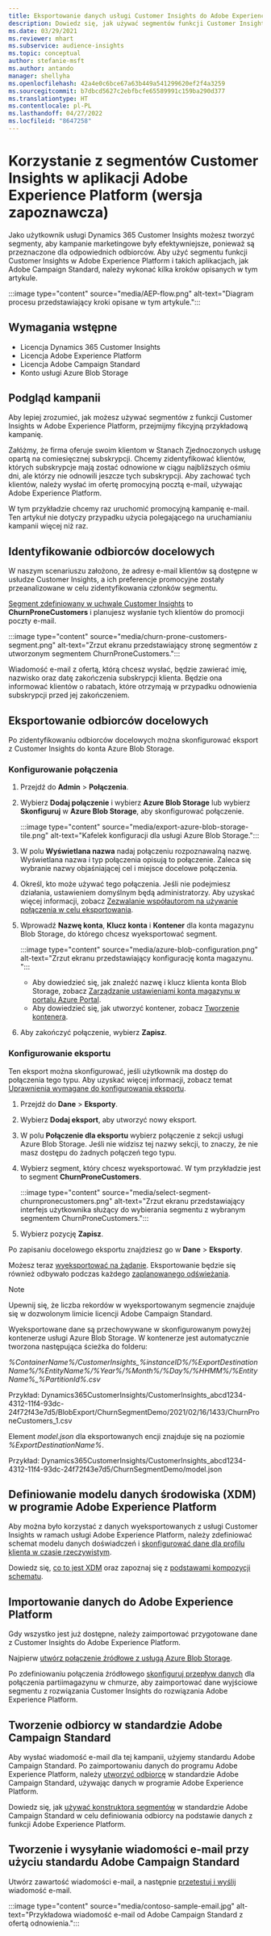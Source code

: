 ```yaml
---
title: Eksportowanie danych usługi Customer Insights do Adobe Experience Platform
description: Dowiedz się, jak używać segmentów funkcji Customer Insights w Adobe Experience Platform.
ms.date: 03/29/2021
ms.reviewer: mhart
ms.subservice: audience-insights
ms.topic: conceptual
author: stefanie-msft
ms.author: antando
manager: shellyha
ms.openlocfilehash: 42a4e0c6bce67a63b449a541299620ef2f4a3259
ms.sourcegitcommit: b7dbcd5627c2ebfbcfe65589991c159ba290d377
ms.translationtype: HT
ms.contentlocale: pl-PL
ms.lasthandoff: 04/27/2022
ms.locfileid: "8647258"
---
```

# <a name="use-customer-insights-segments-in-adobe-experience-platform-preview"></a>Korzystanie z segmentów Customer Insights w aplikacji Adobe Experience Platform (wersja zapoznawcza)

Jako użytkownik usługi Dynamics 365 Customer Insights możesz tworzyć segmenty, aby kampanie marketingowe były efektywniejsze, ponieważ są przeznaczone dla odpowiednich odbiorców. Aby użyć segmentu funkcji Customer Insights w Adobe Experience Platform i takich aplikacjach, jak Adobe Campaign Standard, należy wykonać kilka kroków opisanych w tym artykule.

:::image type="content" source="media/AEP-flow.png" alt-text="Diagram procesu przedstawiający kroki opisane w tym artykule.":::

## <a name="prerequisites"></a>Wymagania wstępne

-   Licencja Dynamics 365 Customer Insights
-   Licencja Adobe Experience Platform
-   Licencja Adobe Campaign Standard
-   Konto usługi Azure Blob Storage

## <a name="campaign-overview"></a>Podgląd kampanii

Aby lepiej zrozumieć, jak możesz używać segmentów z funkcji Customer Insights w Adobe Experience Platform, przejmijmy fikcyjną przykładową kampanię.

Załóżmy, że firma oferuje swoim klientom w Stanach Zjednoczonych usługę opartą na comiesięcznej subskrypcji. Chcemy zidentyfikować klientów, których subskrypcje mają zostać odnowione w ciągu najbliższych ośmiu dni, ale którzy nie odnowili jeszcze tych subskrypcji. Aby zachować tych klientów, należy wysłać im ofertę promocyjną pocztą e-mail, używając Adobe Experience Platform.

W tym przykładzie chcemy raz uruchomić promocyjną kampanię e-mail. Ten artykuł nie dotyczy przypadku użycia polegającego na uruchamianiu kampanii więcej niż raz.

## <a name="identify-your-target-audience"></a>Identyfikowanie odbiorców docelowych

W naszym scenariuszu założono, że adresy e-mail klientów są dostępne w usłudze Customer Insights, a ich preferencje promocyjne zostały przeanalizowane w celu zidentyfikowania członków segmentu.

[Segment zdefiniowany w uchwale Customer Insights](segments.md) to **ChurnProneCustomers** i planujesz wysłanie tych klientów do promocji poczty e-mail.

:::image type="content" source="media/churn-prone-customers-segment.png" alt-text="Zrzut ekranu przedstawiający stronę segmentów z utworzonym segmentem ChurnProneCustomers.":::

Wiadomość e-mail z ofertą, którą chcesz wysłać, będzie zawierać imię, nazwisko oraz datę zakończenia subskrypcji klienta. Będzie ona informować klientów o rabatach, które otrzymają w przypadku odnowienia subskrypcji przed jej zakończeniem.

## <a name="export-your-target-audience"></a>Eksportowanie odbiorców docelowych

Po zidentyfikowaniu odbiorców docelowych można skonfigurować eksport z Customer Insights do konta Azure Blob Storage.

### <a name="configure-a-connection"></a>Konfigurowanie połączenia

1. Przejdź do **Admin** > **Połączenia**.

1. Wybierz **Dodaj połączenie** i wybierz **Azure Blob Storage** lub wybierz **Skonfiguruj** w **Azure Blob Storage**, aby skonfigurować połączenie.

   :::image type="content" source="media/export-azure-blob-storage-tile.png" alt-text="Kafelek konfiguracji dla usługi Azure Blob Storage."::: 

1. W polu **Wyświetlana nazwa** nadaj połączeniu rozpoznawalną nazwę. Wyświetlana nazwa i typ połączenia opisują to połączenie. Zaleca się wybranie nazwy objaśniającej cel i miejsce docelowe połączenia.

1. Określ, kto może używać tego połączenia. Jeśli nie podejmiesz działania, ustawieniem domyślnym będą administratorzy. Aby uzyskać więcej informacji, zobacz [Zezwalanie współautorom na używanie połączenia w celu eksportowania](connections.md#allow-contributors-to-use-a-connection-for-exports).

1. Wprowadź **Nazwę konta**, **Klucz konta** i **Kontener** dla konta magazynu Blob Storage, do którego chcesz wyeksportować segment.  
      
   :::image type="content" source="media/azure-blob-configuration.png" alt-text="Zrzut ekranu przedstawiający konfigurację konta magazynu. "::: 
   
    - Aby dowiedzieć się, jak znaleźć nazwę i klucz klienta konta Blob Storage, zobacz [Zarządzanie ustawieniami konta magazynu w portalu Azure Portal](/azure/storage/common/storage-account-manage).
    - Aby dowiedzieć się, jak utworzyć kontener, zobacz [Tworzenie kontenera](/azure/storage/blobs/storage-quickstart-blobs-portal#create-a-container).

1. Aby zakończyć połączenie, wybierz **Zapisz**. 

### <a name="configure-an-export"></a>Konfigurowanie eksportu

Ten eksport można skonfigurować, jeśli użytkownik ma dostęp do połączenia tego typu. Aby uzyskać więcej informacji, zobacz temat [Uprawnienia wymagane do konfigurowania eksportu](export-destinations.md#set-up-a-new-export).

1. Przejdź do **Dane** > **Eksporty**.

1. Wybierz **Dodaj eksport**, aby utworzyć nowy eksport.

1. W polu **Połączenie dla eksportu** wybierz połączenie z sekcji usługi Azure Blob Storage. Jeśli nie widzisz tej nazwy sekcji, to znaczy, że nie masz dostępu do żadnych połączeń tego typu.

1. Wybierz segment, który chcesz wyeksportować. W tym przykładzie jest to segment **ChurnProneCustomers**.

   :::image type="content" source="media/select-segment-churnpronecustomers.png" alt-text="Zrzut ekranu przedstawiający interfejs użytkownika służący do wybierania segmentu z wybranym segmentem ChurnProneCustomers.":::

1. Wybierz pozycję **Zapisz**.

Po zapisaniu docelowego eksportu znajdziesz go w **Dane** > **Eksporty**.

Możesz teraz [wyeksportować na żądanie](export-destinations.md#run-exports-on-demand). Eksportowanie będzie się również odbywało podczas każdego [zaplanowanego odświeżania](system.md).

> [!NOTE]
> Upewnij się, że liczba rekordów w wyeksportowanym segmencie znajduje się w dozwolonym limicie licencji Adobe Campaign Standard.

Wyeksportowane dane są przechowywane w skonfigurowanym powyżej kontenerze usługi Azure Blob Storage. W kontenerze jest automatycznie tworzona następująca ścieżka do folderu:

*%ContainerName%/CustomerInsights_%instanceID%/%ExportDestinationName%/%EntityName%/%Year%/%Month%/%Day%/%HHMM%/%EntityName%_%PartitionId%.csv*

Przykład: Dynamics365CustomerInsights/CustomerInsights_abcd1234-4312-11f4-93dc-24f72f43e7d5/BlobExport/ChurnSegmentDemo/2021/02/16/1433/ChurnProneCustomers_1.csv

Element *model.json* dla eksportowanych encji znajduje się na poziomie *%ExportDestinationName%*.

Przykład: Dynamics365CustomerInsights/CustomerInsights_abcd1234-4312-11f4-93dc-24f72f43e7d5/ChurnSegmentDemo/model.json

## <a name="define-experience-data-model-xdm-in-adobe-experience-platform"></a>Definiowanie modelu danych środowiska (XDM) w programie Adobe Experience Platform

Aby można było korzystać z danych wyeksportowanych z usługi Customer Insights w ramach usługi Adobe Experience Platform, należy zdefiniować schemat modelu danych doświadczeń i [skonfigurować dane dla profilu klienta w czasie rzeczywistym](https://experienceleague.adobe.com/docs/experience-platform/profile/tutorials/dataset-configuration.html#tutorials).

Dowiedz się, [co to jest XDM](https://experienceleague.adobe.com/docs/experience-platform/xdm/home.html) oraz zapoznaj się z [podstawami kompozycji schematu](https://experienceleague.adobe.com/docs/experience-platform/xdm/schema/composition.html#schema).

## <a name="import-data-into-adobe-experience-platform"></a>Importowanie danych do Adobe Experience Platform

Gdy wszystko jest już dostępne, należy zaimportować przygotowane dane z Customer Insights do Adobe Experience Platform.

Najpierw [utwórz połączenie źródłowe z usługą Azure Blob Storage](https://experienceleague.adobe.com/docs/experience-platform/sources/ui-tutorials/create/cloud-storage/blob.html#getting-started).    

Po zdefiniowaniu połączenia źródłowego [skonfiguruj przepływ danych](https://experienceleague.adobe.com/docs/experience-platform/sources/ui-tutorials/dataflow/cloud-storage.html#ui-tutorials) dla połączenia partiimagazynu w chmurze, aby zaimportować dane wyjściowe segmentu z rozwiązania Customer Insights do rozwiązania Adobe Experience Platform.

## <a name="create-an-audience-in-adobe-campaign-standard"></a>Tworzenie odbiorcy w standardzie Adobe Campaign Standard

Aby wysłać wiadomość e-mail dla tej kampanii, użyjemy standardu Adobe Campaign Standard. Po zaimportowaniu danych do programu Adobe Experience Platform, należy [utworzyć odbiorcę](https://experienceleague.adobe.com/docs/campaign-standard/using/profiles-and-audiences/get-started-profiles-and-audiences.html#permission) w standardzie Adobe Campaign Standard, używając danych w programie Adobe Experience Platform.


Dowiedz się, jak [używać konstruktora segmentów](https://experienceleague.adobe.com/docs/campaign-standard/using/integrating-with-adobe-cloud/adobe-experience-platform/audience-destinations/aep-using-segment-builder.html) w standardzie Adobe Campaign Standard w celu definiowania odbiorcy na podstawie danych z funkcji Adobe Experience Platform.

## <a name="create-and-send-the-email-using-adobe-campaign-standard"></a>Tworzenie i wysyłanie wiadomości e-mail przy użyciu standardu Adobe Campaign Standard

Utwórz zawartość wiadomości e-mail, a następnie [przetestuj i wyślij](https://experienceleague.adobe.com/docs/campaign-standard/using/testing-and-sending/get-started-sending-messages.html#preparing-and-testing-messages) wiadomość e-mail.

:::image type="content" source="media/contoso-sample-email.jpg" alt-text="Przykładowa wiadomość e-mail od Adobe Campaign Standard z ofertą odnowienia.":::
